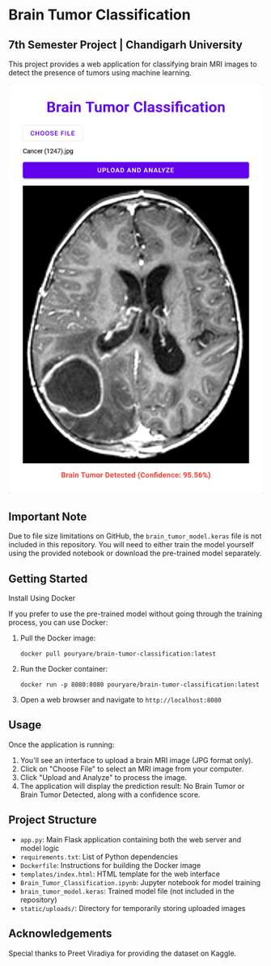 # Brain Tumor Classification

## 7th Semester Project | Chandigarh University
This project provides a web application for classifying brain MRI images to detect the presence of tumors using machine learning.

![Project Screenshot](screenshot.png)

## Important Note

Due to file size limitations on GitHub, the `brain_tumor_model.keras` file is not included in this repository. You will need to either train the model yourself using the provided notebook or download the pre-trained model separately.

## Getting Started

Install Using Docker

If you prefer to use the pre-trained model without going through the training process, you can use Docker:

1. Pull the Docker image:
   ```
   docker pull pouryare/brain-tumor-classification:latest
   ```

2. Run the Docker container:
   ```
   docker run -p 8080:8080 pouryare/brain-tumor-classification:latest
   ```

3. Open a web browser and navigate to `http://localhost:8080`

## Usage

Once the application is running:

1. You'll see an interface to upload a brain MRI image (JPG format only).
2. Click on "Choose File" to select an MRI image from your computer.
3. Click "Upload and Analyze" to process the image.
4. The application will display the prediction result: No Brain Tumor or Brain Tumor Detected, along with a confidence score.

## Project Structure

- `app.py`: Main Flask application containing both the web server and model logic
- `requirements.txt`: List of Python dependencies
- `Dockerfile`: Instructions for building the Docker image
- `templates/index.html`: HTML template for the web interface
- `Brain_Tumor_Classification.ipynb`: Jupyter notebook for model training
- `brain_tumor_model.keras`: Trained model file (not included in the repository)
- `static/uploads/`: Directory for temporarily storing uploaded images

## Acknowledgements

Special thanks to Preet Viradiya for providing the dataset on Kaggle.

